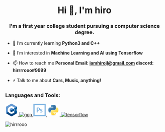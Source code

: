 <h1 align="center">Hi 👋, I'm hiro</h1>
<h3 align="center">I'm a first year college student pursuing a computer science degree.</h3>



- 🌱 I’m currently learning **Python3 and C++**

- 👀 I’m interested in **Machine Learning and AI using Tensorflow**

- 📫 How to reach me **Personal Email: iamhirojl@gmail.com discord: hirrrrooo#9999**

- ⚡ Talk to me about **Cars, Music, anything!**

<!-- <h3 align="left">Connect with me:</h3>
<p align="left">
</p> -->

<h3 align="left">Languages and Tools:</h3>
<p align="left"> <a href="https://www.w3schools.com/cpp/" target="_blank" rel="noreferrer"> <img src="https://raw.githubusercontent.com/devicons/devicon/master/icons/cplusplus/cplusplus-original.svg" alt="cplusplus" width="40" height="40"/> </a> <a href="https://cloud.google.com" target="_blank" rel="noreferrer"> <img src="https://www.vectorlogo.zone/logos/google_cloud/google_cloud-icon.svg" alt="gcp" width="40" height="40"/> </a> <a href="https://www.photoshop.com/en" target="_blank" rel="noreferrer"> <img src="https://raw.githubusercontent.com/devicons/devicon/master/icons/photoshop/photoshop-line.svg" alt="photoshop" width="40" height="40"/> </a> <a href="https://www.python.org" target="_blank" rel="noreferrer"> <img src="https://raw.githubusercontent.com/devicons/devicon/master/icons/python/python-original.svg" alt="python" width="40" height="40"/> </a> <a href="https://www.tensorflow.org" target="_blank" rel="noreferrer"> <img src="https://www.vectorlogo.zone/logos/tensorflow/tensorflow-icon.svg" alt="tensorflow" width="40" height="40"/> </a> </p>
<p align="left"> <img src="https://komarev.com/ghpvc/?username=hirrrooo&label=Profile%20views&color=2a9414&style=flat-square" alt="hirrrooo" /> </p>
<!---
hirrrooo/hirrrooo is a ✨ special ✨ repository because its `README.md` (this file) appears on your GitHub profile.
You can click the Preview link to take a look at your changes.
--->

